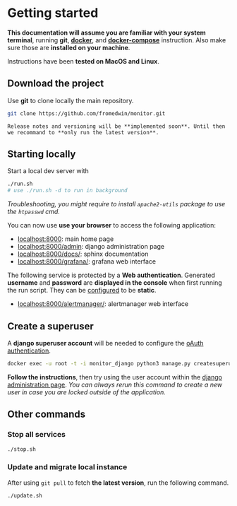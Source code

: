 # Getting started

**This documentation will assume you are familiar with your system terminal**, running **git**, **[docker](https://www.docker.com/)**, and **[docker-compose](https://docs.docker.com/compose/)** instruction. Also make sure those are **installed on your machine**.

Instructions have been **tested on MacOS and Linux**.

## Download the project

Use **git** to clone locally the main repository.

```bash
git clone https://github.com/fromedwin/monitor.git
```

```{note}
Release notes and versioning will be **implemented soon**. Until then we recommand to **only run the latest version**.
```

## Starting locally

Start a local dev server with

```bash
./run.sh 
# use ./run.sh -d to run in background
```

*Troubleshooting, you might require to install `apache2-utils` package to use the `htpasswd` cmd.*

You can now use **use your browser** to access the following application:

- [localhost:8000](http://localhost:8000): main home page
- [localhost:8000/admin](http://localhost:8000/admin): django administration page
- [localhost:8000/docs/](http://localhost:8000/docs/): sphinx documentation
- [localhost:8000/grafana/](http://localhost:8000/grafana/): grafana web interface

The following service is protected by a **Web authentication**. Generated **username** and **password** are **displayed in the console** when first running the run script. They can be [configured](configuration) to be **static**.

- [localhost:8000/alertmanager/](http://localhost:8000/alertmanager/): alertmanager web interface

## Create a superuser

A **django superuser account** will be needed to configure the [oAuth authentication](authentication).

```bash
docker exec -u root -t -i monitor_django python3 manage.py createsuperuser
```

**Follow the instructions**, then try using the user account within the  [django administration page](http://localhost:8000/admin/login/). *You can always rerun this command to create a new user in case you are locked outside of the application.*

## Other commands

### Stop all services

```bash
./stop.sh
```

### Update and migrate local instance

After using `git pull` to fetch **the latest version**, run the following command.

```bash
./update.sh
```

